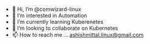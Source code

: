 - 👋 Hi, I’m @comwizard-linux
- 👀 I’m interested in Automation
- 🌱 I’m currently learning Kuberenetes
- 💞️ I’m looking to collaborate on Kubernetes
- 📫 How to reach me ... ashishmittal.linux@gmail.com

<!---
comwizard-linux/comwizard-linux is a ✨ special ✨ repository because its `README.md` (this file) appears on your GitHub profile.
You can click the Preview link to take a look at your changes.
--->

